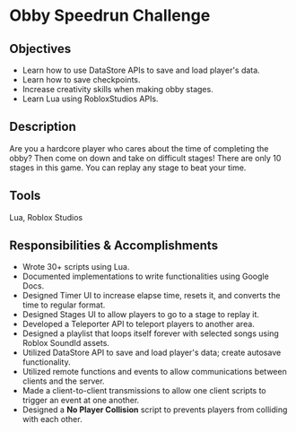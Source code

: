 # Obby Speedrun Challenge

## **Objectives**
- Learn how to use DataStore APIs to save and load player's data.
- Learn how to save checkpoints.
- Increase creativity skills when making obby stages.
- Learn Lua using RobloxStudios APIs.

## **Description**
Are you a hardcore player who cares about the time of completing the obby? Then come on down and take on difficult stages! There are only 10 stages in this game. You can replay any stage to beat your time. 

## **Tools**
Lua, Roblox Studios

## **Responsibilities & Accomplishments**
- Wrote 30+ scripts using Lua.
- Documented implementations to write functionalities using Google Docs.
- Designed Timer UI to increase elapse time, resets it, and converts
the time to regular format.
- Designed Stages UI to allow players to go to a stage to replay it.
- Developed a Teleporter API to teleport players to another area.
- Designed a playlist that loops itself forever with selected songs using
Roblox SoundId assets.
- Utilized DataStore API to save and load player's data; create autosave functionality.
- Utilized remote functions and events to allow communications between clients and the server.
- Made a client-to-client transmissions to allow one client scripts to trigger an event at one another.
- Designed a **No Player Collision** script to prevents players from colliding with each other.